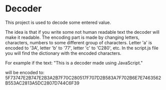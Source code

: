 # Decoder
This project is used to decode some entered value.

The idea is that if you write some not human readable text the decoder will make it readable. The encoding part is made by changing letters, characters, numbers to some different group of characters. Letter 'a' is encoded to '3A', letter 'b' to '77', letter 'c' to 'C280', etc. In the script.js file you will find the dictionary with the encoded characters.

For example if the text: 
"This is a decoder made using JavaScript."

will be encoded to:
5F73747E2B747E2B3A2B7F70C280517F707D2B583A7F702B6E7E7463562B553AC2813A5DC2807D744C6F39
